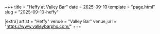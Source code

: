 +++
title = "Heffy at Valley Bar"
date = 2025-09-10
template = "page.html"
slug = "2025-09-10-heffy"

[extra]
artist = "Heffy"
venue = "Valley Bar"
venue_url = "https://www.valleybarphx.com/"
+++
